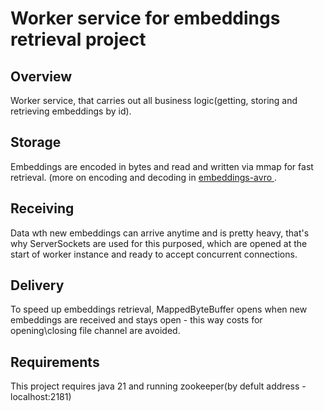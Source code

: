 # Worker service for embeddings retrieval project

## Overview

Worker service, that carries out all business logic(getting, storing and retrieving embeddings by id). 

## Storage

Embeddings are encoded in bytes and read and written via mmap for fast retrieval. (more on encoding and decoding in [embeddings-avro ](https://github.com/Marygith/embeddings-avro).

## Receiving

Data wth new embeddings can arrive anytime and is pretty heavy, that's why ServerSockets are used for this purposed, which are opened at the start of worker instance and ready to accept concurrent connections.

## Delivery

To speed up embeddings retrieval, MappedByteBuffer opens when new embeddings are received and stays open - this way costs for opening\closing file channel are avoided.

## Requirements

This project requires java 21 and running zookeeper(by defult address - localhost:2181)
